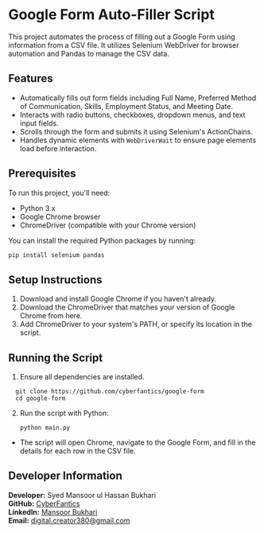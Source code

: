 # Google Form Auto-Filler Script

This project automates the process of filling out a Google Form using information from a CSV file. It utilizes Selenium WebDriver for browser automation and Pandas to manage the CSV data.

## Features

- Automatically fills out form fields including Full Name, Preferred Method of Communication, Skills, Employment Status, and Meeting Date.
- Interacts with radio buttons, checkboxes, dropdown menus, and text input fields.
- Scrolls through the form and submits it using Selenium's ActionChains.
- Handles dynamic elements with `WebDriverWait` to ensure page elements load before interaction.

## Prerequisites

To run this project, you'll need:

- Python 3.x
- Google Chrome browser
- ChromeDriver (compatible with your Chrome version)

You can install the required Python packages by running:

```bash
pip install selenium pandas
```

## Setup Instructions
1. Download and install Google Chrome if you haven't already.
2. Download the ChromeDriver that matches your version of Google Chrome from here.
3. Add ChromeDriver to your system's PATH, or specify its location in the script.

## Running the Script
1. Ensure all dependencies are installed.
```
  git clone https://github.com/cyberfantics/google-form
  cd google-form
```
2. Run the script with Python:
   ```
   python main.py
   ```
- The script will open Chrome, navigate to the Google Form, and fill in the details for each row in the CSV file.

## Developer Information

**Developer:** Syed Mansoor ul Hassan Bukhari  
**GitHub:** [CyberFantics](https://github.com/CyberFantics)  
**LinkedIn:** [Mansoor Bukhari](https://www.linkedin.com/in/mansoor-bukhari-77549a264/)  
**Email:** [digital.creator380@gmail.com](mailto:digital.creator380@gmail.com)
